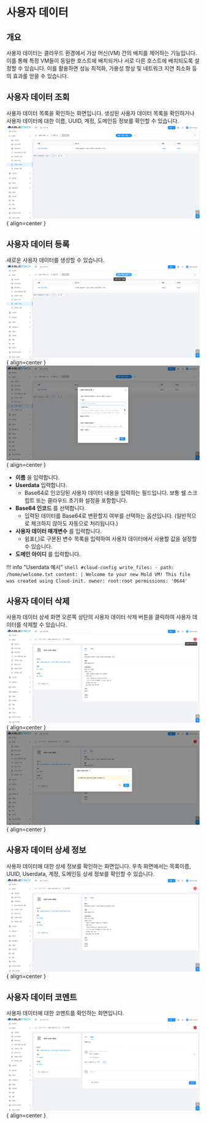 
# 사용자 데이터

## 개요
사용자 데이터는 클라우드 환경에서 가상 머신(VM) 간의 배치를 제어하는 기능입니다. 이를 통해 특정 VM들이 동일한 호스트에 배치되거나 서로 다른 호스트에 배치되도록 설정할 수 있습니다. 이를 활용하면 성능 최적화, 가용성 향상 및 네트워크 지연 최소화 등의 효과를 얻을 수 있습니다.

## 사용자 데이터 조회
사용자 데이터 목록을 확인하는 화면입니다. 생성된 사용자 데이터 목록을 확인하거나 사용자 데이터에 대한 이름, UUID, 계정, 도메인등 정보를 확인할 수 있습니다.
![사용자 데이터 목록 조회](../../assets/images/admin-guide/mold/compute/userdata/mold-admin-guide-compute-userdata-1.png){ align=center }

## 사용자 데이터 등록
새로운 사용자 데이터를 생성할 수 있습니다.
![사용자 데이터 등록](../../assets/images/admin-guide/mold/compute/userdata/mold-admin-guide-compute-userdata-2.png){ align=center }
![사용자 데이터 등록](../../assets/images/admin-guide/mold/compute/userdata/mold-admin-guide-compute-userdata-3.png){ align=center }

 - **이름** 을 입력합니다.
 - **Userdata** 입력합니다.
    - Base64로 인코딩된 사용자 데이터 내용을 입력하는 필드입니다. 보통 쉘 스크립트 또는 클라우드 초기화 설정을 포함합니다.
 - **Base64 인코드** 를 선택합니다.
    - 입력된 데이터를 Base64로 변환할지 여부를 선택하는 옵션입니다. (일반적으로 체크하지 않아도 자동으로 처리됩니다.)
 - **사용자 데이터 매개변수** 를 입력합니다.
    - 쉼표(,)로 구분된 변수 목록을 입력하여 사용자 데이터에서 사용할 값을 설정할 수 있습니다.
 - **도메인 아이디** 를 입력합니다.

!!! info "Userdata 예시"
    ```shell
      #cloud-config
      write_files:
       - path: /home/welcome.txt
        content: |
         Welcome to your new Mold VM!
         This file was created using Cloud-init.
        owner: root:root
        permissions: '0644'
    ```


## 사용자 데이터 삭제
사용자 데이터 상세 화면 오른쪽 상단의 사용자 데이터 삭제 버튼을 클릭하여 사용자 데이터를 삭제할 수 있습니다.
![사용자 데이터 삭제](../../assets/images/admin-guide/mold/compute/userdata/mold-admin-guide-compute-userdata-4.png){ align=center }
![사용자 데이터 삭제](../../assets/images/admin-guide/mold/compute/userdata/mold-admin-guide-compute-userdata-5.png){ align=center }

## 사용자 데이터 상세 정보
사용자 데이터에 대한 상세 정보를 확인하는 화면입니다. 우측 화면에서는 목록이름, UUID, Userdata, 계정, 도메인등 상세 정보를 확인할 수 있습니다.
![사용자 데이터 상세 정보](../../assets/images/admin-guide/mold/compute/userdata/mold-admin-guide-compute-userdata-6.png){ align=center }

## 사용자 데이터 코멘트
사용자 데이터에 대한 코멘트를 확인하는 화면입니다.
![사용자 데이터 이벤트](../../assets/images/admin-guide/mold/compute/userdata/mold-admin-guide-compute-userdata-7.png){ align=center }

